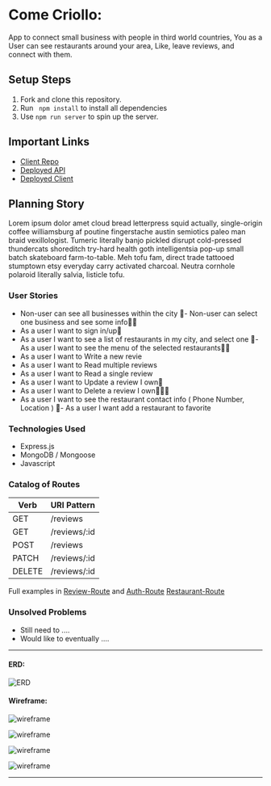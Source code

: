 # Come Criollo:

App to connect small business with people in third world countries, You as a User can see restaurants around your area, Like, leave reviews, and connect with them.


## Setup Steps

1. Fork and clone this repository.
3. Run ` npm install` to install all dependencies
4. Use `npm run server` to spin up the server.

## Important Links

- [Client Repo](https://github.com/Frankazo/come-criollo-client)
- [Deployed API](https://still-refuge-15449.herokuapp.com/)
- [Deployed Client](https://frankazo.github.io/come-criollo-client/)

## Planning Story

Lorem ipsum dolor amet cloud bread letterpress squid actually, single-origin coffee williamsburg af poutine fingerstache austin semiotics paleo man braid vexillologist. Tumeric literally banjo pickled disrupt cold-pressed thundercats shoreditch try-hard health goth intelligentsia pop-up small batch skateboard farm-to-table. Meh tofu fam, direct trade tattooed stumptown etsy everyday carry activated charcoal. Neutra cornhole polaroid literally salvia, listicle tofu.

### User Stories

- Non-user can see all businesses within the city
- Non-user can select one business and see some info
- As a user I want to sign in/up
- As a user I want to see a list of restaurants in my city, and select one
- As a user I want to see the menu of the selected restaurants
- As a user I want to Write a new revie
- As a user I want to Read multiple reviews
- As a user I want to Read a single review
- As a user I want to Update a review I own
- As a user I want to Delete a review I own
- As a user I want to see the restaurant contact info ( Phone Number, Location )
- As a user I want add a restaurant to favorite


### Technologies Used

- Express.js
- MongoDB / Mongoose
- Javascript

### Catalog of Routes

Verb         |	URI Pattern
------------ | -------------
GET | /reviews
GET | /reviews/:id
POST | /reviews
PATCH | /reviews/:id
DELETE | /reviews/:id

Full examples in [Review-Route](./Review-README.md) and [Auth-Route](./Auth-README.md)
[Restaurant-Route](./Restaurant-README.md)

### Unsolved Problems

- Still need to ....
- Would like to eventually ....

---

#### ERD:
![ERD](https://i.imgur.com/OsmZn6R.png)

#### Wireframe:
![wireframe](https://i.imgur.com/zNfgpgs.png)

![wireframe](https://i.imgur.com/m83QiEJ.png)

![wireframe](https://i.imgur.com/KGcetdx.png)

![wireframe](https://i.imgur.com/hONTvEb.png)

---
